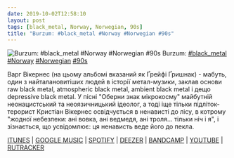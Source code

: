 ```yaml
---
date: 2019-10-02T12:58:10
layout: post
tags: [black_metal, Norway, Norwegian, 90s]
title: "Burzum: #black_metal #Norway #Norwegian #90s"
---
```

![Burzum: #black_metal #Norway #Norwegian #90s](https://res.cloudinary.com/vast-space-unexplored/image/upload/q_auto,dpr_auto,w_auto/photos/photo_744_02-10-2019_12-58-10.jpg)
Burzum: [#black_metal](/tags/#black_metal) [#Norway](/tags/#Norway) [#Norwegian](/tags/#Norwegian) [#90s](/tags/#90s)

Варг Вікернес (на цьому альбомі вказаний як Ґрейфі Ґришнак) - мабуть, один з найталановитіших людей в історії метал-музики, заклав основи raw black metal, atmospheric black metal, ambient black metal і дещо depressive black metal. У пісні &quot;Оберни знак мікрокосму&quot; майбутній неонацистський та неоязичницький ідеолог, а тоді іще тільки підліток-терорист Кристіан Вікернес освідчується в ненависті до лісу, в котрому &quot;жодної небезпеки: ані вовка, ані ведмедя, ані троля... тільки ніч і я&quot;, і зізнається, що усвідомлює: ця ненависть веде його до пекла.

[ITUNES](https://music.apple.com/us/album/det-som-engang-var/286929510) \| [GOOGLE MUSIC](https://music.apple.com/us/album/det-som-engang-var/286929510) \| [SPOTIFY](https://open.spotify.com/album/2PRrYZA1UypzKrk8TC9j25) \| [DEEZER](https://www.deezer.com/album/982039?utm_source=deezer&amp;utm_content=album-982039&amp;utm_term=1601611822_1570010177&amp;utm_medium=web) \| [BANDCAMP](https://byelobog.bandcamp.com/album/det-som-engang-var-2) \| [YOUTUBE](https://www.youtube.com/playlist?list=OLAK5uy_mwvRdVLmQDjDsIQ5lntocljobhOctATyQ) \| [RUTRACKER](https://rutracker.org/forum/viewtopic.php?t=5336571)